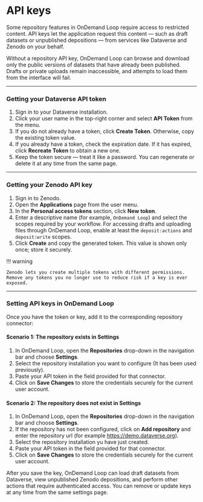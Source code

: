 # API keys

Some repository features in OnDemand Loop require access to restricted content. API keys let the application request this content — such as draft datasets or unpublished depositions — from services like Dataverse and Zenodo on your behalf.

 Without a repository API key, OnDemand Loop can browse and download only the public versions of datasets that have already been published. Drafts or private uploads remain inaccessible, and attempts to load them from the interface will fail.

---

### Getting your Dataverse API token

1. Sign in to your Dataverse installation.
2. Click your user name in the top-right corner and select **API Token** from the menu.
3. If you do not already have a token, click **Create Token**. Otherwise, copy the existing token value.
4. If you already have a token, check the expiration date. If it has expired, click **Recreate Token** to obtain a new one.
5. Keep the token secure — treat it like a password. You can regenerate or delete it at any time from the same page.

---

### Getting your Zenodo API key

1. Sign in to Zenodo. 
2. Open the **Applications** page from the user menu.
3. In the **Personal access tokens** section, click **New token**.
4. Enter a descriptive name (for example, `OnDemand Loop`) and select the scopes required by your workflow. For accessing drafts and uploading files through OnDemand Loop, enable at least the `deposit:actions` and `deposit:write` scopes.
5. Click **Create** and copy the generated token. This value is shown only once; store it securely.

!!! warning

    Zenodo lets you create multiple tokens with different permissions. Remove any tokens you no longer use to reduce risk if a key is ever exposed.

---

### Setting API keys in OnDemand Loop

Once you have the token or key, add it to the corresponding repository connector:

#### Scenario 1: The repository exists in Settings

1. In OnDemand Loop, open the **Repositories** drop-down in the navigation bar and choose **Settings**.
2. Select the repository installation you want to configure (It has been used previously).
3. Paste your API token in the field provided for that connector.
4. Click on **Save Changes** to store the credentials securely for the current user account.

#### Scenario 2: The repository does not exist in Settings

1. In OnDemand Loop, open the **Repositories** drop-down in the navigation bar and choose **Settings**.
2. If the repository has not been configured, click on **Add repository** and enter the repository url (for example
   https://demo.dataverse.org).
3. Select the repository installation yu have just created.
4. Paste your API token in the field provided for that connector.
5. Click on **Save Changes** to store the credentials securely for the current user account.


After you save the key, OnDemand Loop can load draft datasets from Dataverse, view unpublished Zenodo depositions, and perform other actions that require authenticated access. You can remove or update keys at any time from the same settings page.
